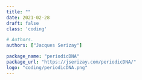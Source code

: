 ```yaml
---
title: ""
date: 2021-02-28
draft: false
class: 'coding'

# Authors. 
authors: ["Jacques Serizay"]

package_name: "periodicDNA"
package_url: "https://jserizay.com/periodicDNA/"
logo: "coding/periodicDNA.png"
---
```



